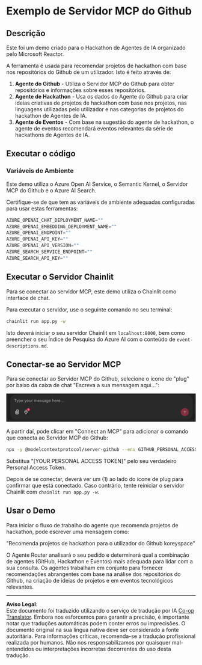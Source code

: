<!--
CO_OP_TRANSLATOR_METADATA:
{
  "original_hash": "9bf0395cbc541ce8db2a9699c8678dfc",
  "translation_date": "2025-08-30T10:29:14+00:00",
  "source_file": "11-agentic-protocols/code_samples/github-mcp/README.md",
  "language_code": "pt"
}
-->
# Exemplo de Servidor MCP do Github

## Descrição

Este foi um demo criado para o Hackathon de Agentes de IA organizado pelo Microsoft Reactor.

A ferramenta é usada para recomendar projetos de hackathon com base nos repositórios do Github de um utilizador. Isto é feito através de:

1. **Agente do Github** - Utiliza o Servidor MCP do Github para obter repositórios e informações sobre esses repositórios.
2. **Agente de Hackathon** - Usa os dados do Agente do Github para criar ideias criativas de projetos de hackathon com base nos projetos, nas linguagens utilizadas pelo utilizador e nas categorias de projetos do hackathon de Agentes de IA.
3. **Agente de Eventos** - Com base na sugestão do agente de hackathon, o agente de eventos recomendará eventos relevantes da série de hackathons de Agentes de IA.

## Executar o código

### Variáveis de Ambiente

Este demo utiliza o Azure Open AI Service, o Semantic Kernel, o Servidor MCP do Github e o Azure AI Search.

Certifique-se de que tem as variáveis de ambiente adequadas configuradas para usar estas ferramentas:

```python
AZURE_OPENAI_CHAT_DEPLOYMENT_NAME=""
AZURE_OPENAI_EMBEDDING_DEPLOYMENT_NAME=""
AZURE_OPENAI_ENDPOINT=""
AZURE_OPENAI_API_KEY=""
AZURE_OPENAI_API_VERSION=""
AZURE_SEARCH_SERVICE_ENDPOINT=""
AZURE_SEARCH_API_KEY=""
``` 

## Executar o Servidor Chainlit

Para se conectar ao servidor MCP, este demo utiliza o Chainlit como interface de chat.

Para executar o servidor, use o seguinte comando no seu terminal:

```bash
chainlit run app.py -w
```

Isto deverá iniciar o seu servidor Chainlit em `localhost:8000`, bem como preencher o seu Índice de Pesquisa do Azure AI com o conteúdo de `event-descriptions.md`.

## Conectar-se ao Servidor MCP

Para se conectar ao Servidor MCP do Github, selecione o ícone de "plug" por baixo da caixa de chat "Escreva a sua mensagem aqui...":

![Conectar MCP](../../../../../translated_images/mcp-chainlit-1.7ed66d648e3cfb28f1ea5f320b91e4404df4a24a0f236ce3de999666621f1cfc.pt.png)

A partir daí, pode clicar em "Connect an MCP" para adicionar o comando que conecta ao Servidor MCP do Github:

```bash
npx -y @modelcontextprotocol/server-github --env GITHUB_PERSONAL_ACCESS_TOKEN=[YOUR PERSONAL ACCESS TOKEN]
```

Substitua "[YOUR PERSONAL ACCESS TOKEN]" pelo seu verdadeiro Personal Access Token.

Depois de se conectar, deverá ver um (1) ao lado do ícone de plug para confirmar que está conectado. Caso contrário, tente reiniciar o servidor Chainlit com `chainlit run app.py -w`.

## Usar o Demo

Para iniciar o fluxo de trabalho do agente que recomenda projetos de hackathon, pode escrever uma mensagem como:

"Recomenda projetos de hackathon para o utilizador do Github koreyspace"

O Agente Router analisará o seu pedido e determinará qual a combinação de agentes (GitHub, Hackathon e Eventos) mais adequada para lidar com a sua consulta. Os agentes trabalham em conjunto para fornecer recomendações abrangentes com base na análise dos repositórios do Github, na criação de ideias de projetos e em eventos tecnológicos relevantes.

---

**Aviso Legal**:  
Este documento foi traduzido utilizando o serviço de tradução por IA [Co-op Translator](https://github.com/Azure/co-op-translator). Embora nos esforcemos para garantir a precisão, é importante notar que traduções automáticas podem conter erros ou imprecisões. O documento original na sua língua nativa deve ser considerado a fonte autoritária. Para informações críticas, recomenda-se a tradução profissional realizada por humanos. Não nos responsabilizamos por quaisquer mal-entendidos ou interpretações incorretas decorrentes do uso desta tradução.